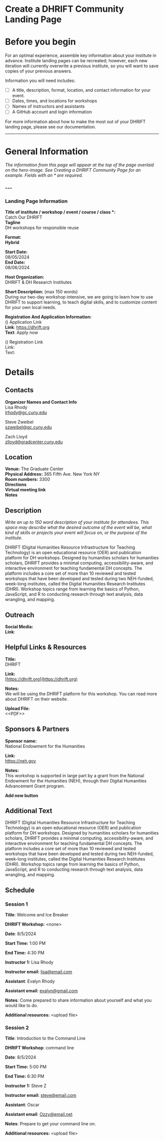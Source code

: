 # Create a DHRIFT Community Landing Page

# Before you begin

For an optimal experience, assemble key information about your institute in advance. Institute landing pages can be recreated; however, each new iteration will currently overwrite a previous institute, so you will want to save copies of your previous answers.

Information you will need includes:

- [ ] A title, description, format, location, and contact information for your event.  
- [ ] Dates, times, and locations for workshops  
- [ ] Names of instructors and assistants  
- [ ] A GitHub account and login information

For more information about how to make the most out of your DHRIFT landing page, please see our documentation.

---

# General Information

*The information from this page will appear at the top of the page overlaid on the hero-image. See Creating a DHRIFT Community Page for an example. Fields with an \* are required.* 

### ---

### Landing Page Information

**Title of institute / workshop / event / course / class \*:**  
Catch Our DHRIFT  
**Tagline**  
DH workshops for responsible reuse

**Format:**   
**Hybrid**

**Start Date:**   
08/05/2024  
**End Date:**   
08/06/2024

**Host Organization:**   
DHRIFT & DH Research Institutes

**Short Description:** (max 150 words)  
During our two-day workshop intensive, we are going to learn how to use DHRIFT to support learning, to teach digital skills, and to customize content for your own local needs. 

**Registration And Application Information:**   
() Application Link  
**Link**: https://dhrift.org  
**Text**: Apply now

() Registration Link  
Link:   
Text:

# Details

## Contacts

**Organizer Names and Contact Info**  
Lisa Rhody   
[lrhody@gc.cuny.edu](mailto:lrhody@gc.cuny.edu)

Steve Zweibel  
[szweibel@gc.cuny.edu](mailto:szweibel@gc.cuny.edu)

Zach Lloyd  
[zlloyd@gradcenter.cuny.edu](mailto:zlloyd@gradcenter.cuny.edu)

## Location 

**Venue:** The Graduate Center  
**Physical Address:** 365 Fifth Ave. New York NY  
**Room numbers:** 3300  
**Directions**  
**Virtual meeting link**  
**Notes**

## Description

*Write an up to 150 word description of your institute for attendees. This space may describe what the desired outcome of the event will be, what kind of skills or projects your event will focus on, or the purpose of the institute.* 

DHRIFT (Digital Humanities Resource Infrastructure for Teaching Technology) is an open educational resource (OER) and publication platform for DH workshops. Designed by humanities scholars for humanities scholars, DHRIFT provides a minimal computing, accessibility-aware, and interactive environment for teaching fundamental DH concepts. The platform includes a core set of more than 10 reviewed and tested workshops that have been developed and tested during two NEH-funded, week-long institutes, called the Digital Humanities Research Institutes (DHRI). Workshop topics range from learning the basics of Python, JavaScript, and R to conducting research through text analysis, data wrangling, and mapping. 

## Outreach

**Social Media:**   
**Link**: 

## Helpful Links & Resources

**Title:**   
DHRIFT

**Link:**  
[https://dhrift.org](https://dhrift.org)  
   
**Notes:**   
We will be using the DHRIFT platform for this workshop. You can read more about DHRIFT on their website. 

**Upload File:**  
\<\<PDF\>\>

## 

## Sponsors & Partners

**Sponsor name:**    
National Endowment for the Humanities	

**Link:**  
https://neh.gov

**Notes:**  
This workshop is supported in large part by a grant from the National Endowment for the Humanities (NEH), through their Digital Humanities Advancement Grant program.   
    
**Add new button**

## Additional Text

DHRIFT (Digital Humanities Resource Infrastructure for Teaching Technology) is an open educational resource (OER) and publication platform for DH workshops. Designed by humanities scholars for humanities scholars, DHRIFT provides a minimal computing, accessibility-aware, and interactive environment for teaching fundamental DH concepts. The platform includes a core set of more than 10 reviewed and tested workshops that have been developed and tested during two NEH-funded, week-long institutes, called the Digital Humanities Research Institutes (DHRI). Workshop topics range from learning the basics of Python, JavaScript, and R to conducting research through text analysis, data wrangling, and mapping. 

## Schedule

### Session 1

**Title**: Welcome and Ice Breaker

**DHRIFT Workshop:** \<none\>

**Date**: 8/5/2024

**Start Time:** 1:00 PM

**End Time:** 4:30 PM

**Instructor 1:**  Lisa Rhody

**Instructor email:** lisa@email.com

**Assistant**: Evalyn Rhody

**Assistant email**: evalyn@gmail.com

**Notes**: Come prepared to share information about yourself and what you would like to do. 

**Additional resources:** \<upload file\> 

### Session 2

**Title**: Introduction to the Command Line

**DHRIFT Workshop**: command line

**Date**: 8/5/2024

**Start Time:** 5:00 PM

**End Time:** 6:30 PM

**Instructor 1:** Steve Z	

**Instructor email:** steve@email.com

**Assistant**: Oscar

**Assistant email**: Ozzy@email.net

**Notes**: Prepare to get your command line on. 

**Additional resources:** \<upload file\> 

